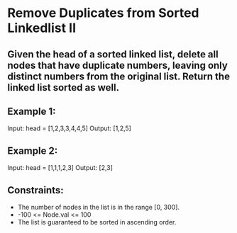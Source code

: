 # Remove Duplicates from Sorted Linkedlist II

## Given the head of a sorted linked list, delete all nodes that have duplicate numbers, leaving only distinct numbers from the original list. Return the linked list sorted as well.

 

## Example 1:


Input: head = [1,2,3,3,4,4,5]
Output: [1,2,5]
## Example 2:


Input: head = [1,1,1,2,3]
Output: [2,3]
 

## Constraints:

- The number of nodes in the list is in the range [0, 300].
- -100 <= Node.val <= 100
- The list is guaranteed to be sorted in ascending order.